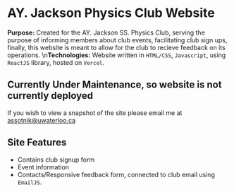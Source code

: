 # AY. Jackson Physics Club Website

**Purpose:** Created for the AY. Jackson SS. Physics Club, serving the purpose of informing members about club events, facilitating club sign ups, finally, this website is meant to allow for the club to recieve feedback on its operations.
\n**Technologies:** Website written in `HTML/CSS`, `Javascript`, using `ReactJS` library, hosted on `Vercel`.

## **Currently Under Maintenance, so website is not currently deployed**

If you wish to view a snapshot of the site please email me at assotnik@uwaterloo.ca

## Site Features

- Contains club signup form
- Event information
- Contacts/Responsive feedback form, connected to club email using `EmailJS`.

